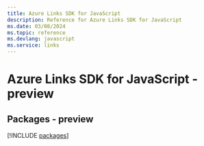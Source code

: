 ```yaml
---
title: Azure Links SDK for JavaScript
description: Reference for Azure Links SDK for JavaScript
ms.date: 03/08/2024
ms.topic: reference
ms.devlang: javascript
ms.service: links
---
```

# Azure Links SDK for JavaScript - preview
## Packages - preview
[!INCLUDE [packages](links-index.md)]